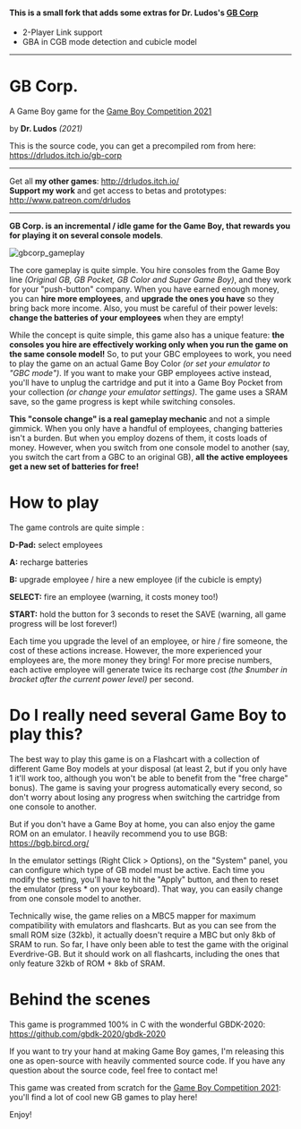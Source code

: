 #### This is a small fork that adds some extras for **Dr. Ludos's** [GB Corp](drludos/GBcorp)
* 2-Player Link support
* GBA in CGB mode detection and cubicle model
----------

# GB Corp.

A Game Boy game for the [Game Boy Competition 2021](https://itch.io/jam/gbcompo21/)

by **Dr. Ludos** *(2021)*

This is the source code, you can get a precompiled rom from here: \
https://drludos.itch.io/gb-corp

 
***
Get all **my other games**: http://drludos.itch.io/ \
**Support my work** and get access to betas and prototypes:\
http://www.patreon.com/drludos
***

**GB Corp. is an incremental / idle game for the Game Boy, that rewards you for playing it on several console models**.

![gbcorp_gameplay](https://user-images.githubusercontent.com/42076899/135525540-b4eb3348-5e32-4480-a7b5-cb7b65ee458f.gif)

The core gameplay is quite simple. You hire consoles from the Game Boy line *(Original GB, GB Pocket, GB Color and Super Game Boy)*, and they work for your "push-button" company. When you have earned enough money, you can **hire more employees**, and **upgrade the ones you have** so they bring back more income. Also, you must be careful of their power levels: **change the batteries of your employees** when they are empty!

While the concept is quite simple, this game also has a unique feature: **the consoles you hire are effectively working only when you run the game on the same console model!** So, to put your GBC employees to work, you need to play the game on an actual Game Boy Color *(or set your emulator to "GBC mode")*. If you want to make your GBP employees active instead, you'll have to unplug the cartridge and put it into a Game Boy Pocket from your collection *(or change your emulator settings)*. The game uses a SRAM save, so the game progress is kept while switching consoles.

**This "console change" is a real gameplay mechanic** and not a simple gimmick. When you only have a handful of employees, changing batteries isn't a burden. But when you employ dozens of them, it costs loads of money. However, when you switch from one console model to another (say, you switch the cart from a GBC to an original GB), **all the active employees get a new set of batteries for free!**

# How to play

The game controls are quite simple :

**D-Pad:** select employees

**A:** recharge batteries

**B:** upgrade employee / hire a new employee (if the cubicle is empty)

**SELECT:** fire an employee (warning, it costs money too!)

**START:** hold the button for 3 seconds to reset the SAVE (warning, all game progress will be lost forever!)

Each time you upgrade the level of an employee, or hire / fire someone, the cost of these actions increase. However, the more experienced your employees are, the more money they bring! For more precise numbers, each active employee will generate twice its recharge cost *(the $number in bracket after the current power level)* per second.

# Do I really need several Game Boy to play this?

The best way to play this game is on a Flashcart with a collection of different Game Boy models at your disposal (at least 2, but if you only have 1 it'll work too, although you won't be able to benefit from the "free charge" bonus). The game is saving your progress automatically every second, so don't worry about losing any progress when switching the cartridge from one console to another.

But if you don't have a Game Boy at home, you can also enjoy the game ROM on an emulator. I heavily recommend you to use BGB: https://bgb.bircd.org/

In the emulator settings (Right Click > Options), on the "System" panel, you can configure which type of GB model must be active. Each time you modify the setting, you'll have to hit the "Apply" button, and then to reset the emulator (press * on your keyboard). That way, you can easily change from one console model to another.

Technically wise, the game relies on a MBC5 mapper for maximum compatibility with emulators and flashcarts. But as you can see from the small ROM size (32kb), it actually doesn't require a MBC but only 8kb of SRAM to run. So far, I have only been able to test the game with the original Everdrive-GB. But it should work on all flashcarts, including the ones that only feature 32kb of ROM + 8kb of SRAM.

# Behind the scenes

This game is programmed 100% in C with the wonderful GBDK-2020: https://github.com/gbdk-2020/gbdk-2020

If you want to try your hand at making Game Boy games, I'm releasing this one as open-source with heavily commented source code. If you have any question about the source code, feel free to contact me!

This game was created from scratch for the [Game Boy Competition 2021](https://itch.io/jam/gbcompo21/rate/1212484): you'll find a lot of cool new GB games to play here!

Enjoy!


